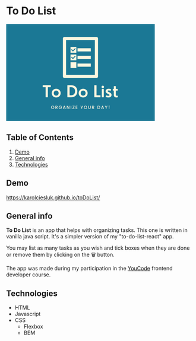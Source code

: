 # To Do List
![app logo](images/readmeImage1.png)

## Table of Contents
1. [Demo](#demo)
2. [General info](#general-info)
3. [Technologies](#technologies)

## Demo
https://karolciesluk.github.io/toDoList/

## General info
**To Do List** is an app that helps with organizing tasks. This one is written in vanilla java script. It's a simpler version of my "to-do-list-react" app.

You may list as many tasks as you wish and tick boxes when they are done or remove them by clicking on the 🗑 button.

The app was made during my participation in the [YouCode](https://youcode.pl/frontend-developer/) frontend developer course.

## Technologies
- HTML
- Javascript
- CSS
    - Flexbox
    - BEM